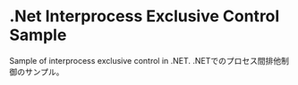 # .Net Interprocess Exclusive Control Sample

Sample of interprocess exclusive control in .NET.
.NETでのプロセス間排他制御のサンプル。
